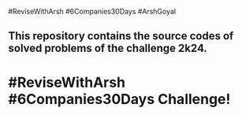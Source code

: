 #ReviseWithArsh #6Companies30Days #ArshGoyal

## This repository contains the source codes of solved problems of the challenge 2k24.

# #ReviseWithArsh #6Companies30Days Challenge!
